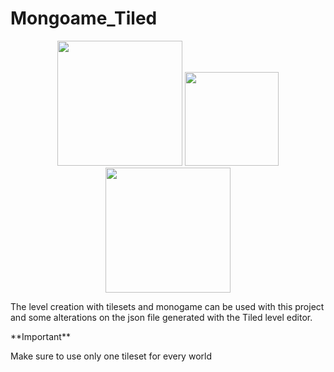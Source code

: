 # Mongoame_Tiled
<p align="center">
<img src="https://dashboard.snapcraft.io/site_media/appmedia/2018/03/tiled-logo-256.png" width="200">
<img src="https://www.pinclipart.com/picdir/big/528-5284520_hand-png-icon-shaking-hands-logo-png-clipart.png" width="150">
<img src = "https://avatars.githubusercontent.com/u/4772066?s=280&v=4" width="200">
</p>
<p>The level creation with tilesets and monogame can be used with this project and some alterations on the json file generated with the Tiled level editor.</p>
**Important**
<p>Make sure to use only one tileset for every world</p>
